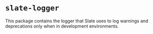 
# `slate-logger`

This package contains the logger that Slate uses to log warnings and deprecations only when in development environments.
